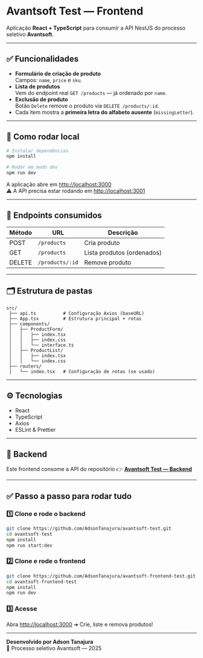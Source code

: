 # Avantsoft Test — Frontend

Aplicação **React + TypeScript** para consumir a API NestJS do processo seletivo **Avantsoft**.

---

## ✅ Funcionalidades

- **Formulário de criação de produto**  
  Campos: `name`, `price` e `sku`.
- **Lista de produtos**  
  Vem do endpoint real `GET /products` — já ordenado por `name`.
- **Exclusão de produto**  
  Botão `Delete` remove o produto via `DELETE /products/:id`.
- Cada item mostra a **primeira letra do alfabeto ausente** (`missingLetter`).

---

## 🚀 Como rodar local

```bash
# Instalar dependências
npm install

# Rodar em modo dev
npm run dev
```

A aplicação abre em [http://localhost:3000](http://localhost:3000)  
⚠️ A API precisa estar rodando em [http://localhost:3001](http://localhost:3001)

---

## 📌 Endpoints consumidos

| Método | URL             | Descrição               |
| ------ | --------------- | ----------------------- |
| POST   | `/products`     | Cria produto            |
| GET    | `/products`     | Lista produtos (ordenados) |
| DELETE | `/products/:id` | Remove produto          |

---

## 🗂️ Estrutura de pastas

```
src/
 ├── api.ts          # Configuração Axios (baseURL)
 ├── App.tsx         # Estrutura principal + rotas
 ├── components/
 │   ├── ProductForm/
 │   │   ├── index.tsx
 │   │   ├── index.css
 │   │   └── interface.ts
 │   ├── ProductList/
 │   │   ├── index.tsx
 │   │   └── index.css
 ├── routers/
 │   └── index.tsx   # Configuração de rotas (se usado)
```

---

## ⚙️ Tecnologias

- React
- TypeScript
- Axios
- ESLint & Prettier

---

## 📎 Backend

Este frontend consome a API do repositório 👉 **[Avantsoft Test — Backend](https://github.com/AdsonTanajura/avantsoft-test)**

---

## ✅ Passo a passo para rodar tudo

### 1️⃣ Clone e rode o backend

```bash
git clone https://github.com/AdsonTanajura/avantsoft-test.git
cd avantsoft-test
npm install
npm run start:dev
```

### 2️⃣ Clone e rode o frontend

```bash
git clone https://github.com/AdsonTanajura/avantsoft-frontend-test.git
cd avantsoft-frontend-test
npm install
npm run dev
```

### 3️⃣ Acesse

Abra [http://localhost:3000](http://localhost:3000) ➜ Crie, liste e remova produtos!

---

**Desenvolvido por Adson Tanajura**  
🚀 Processo seletivo Avantsoft — 2025
